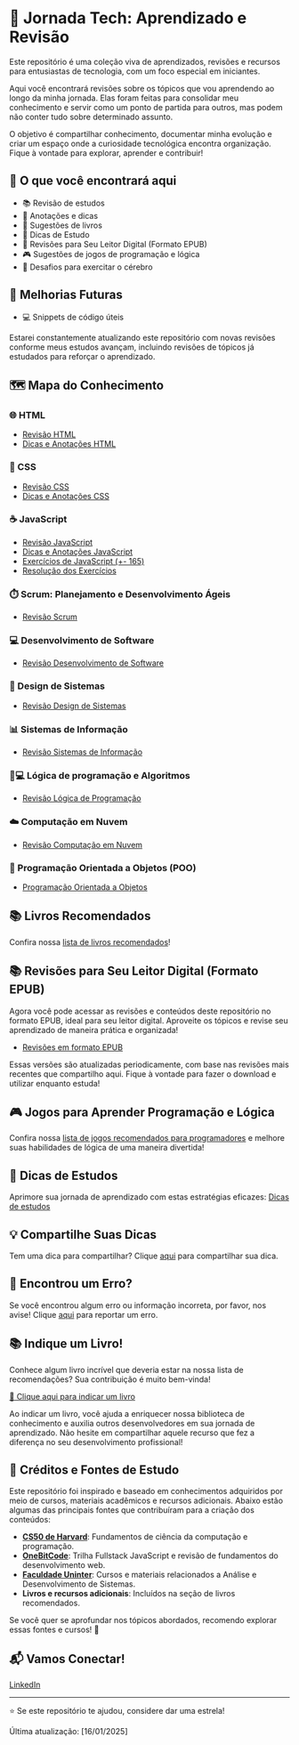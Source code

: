 # 🚀 Jornada Tech: Aprendizado e Revisão

Este repositório é uma coleção viva de aprendizados, revisões e recursos para entusiastas de tecnologia, com um foco especial em iniciantes.  

Aqui você encontrará revisões sobre os tópicos que vou aprendendo ao longo da minha jornada. Elas foram feitas para consolidar meu conhecimento e servir como um ponto de partida para outros, mas podem não conter tudo sobre determinado assunto.  

O objetivo é compartilhar conhecimento, documentar minha evolução e criar um espaço onde a curiosidade tecnológica encontra organização. Fique à vontade para explorar, aprender e contribuir!

## 🌟 O que você encontrará aqui

- 📚 Revisão de estudos
- 📝 Anotações e dicas
- 📖 Sugestões de livros
- 💭 Dicas de Estudo
- 📱 Revisões para Seu Leitor Digital (Formato EPUB)
- 🎮 Sugestões de jogos de programação e lógica
- 🧠 Desafios para exercitar o cérebro

## 🔮 Melhorias Futuras

- 💻 Snippets de código úteis

Estarei constantemente atualizando este repositório com novas revisões conforme meus estudos avançam, incluindo revisões de tópicos já estudados para reforçar o aprendizado.


## 🗺️ Mapa do Conhecimento

### 🌐 HTML
- [Revisão HTML](./html/revisao.md)
- [Dicas e Anotações HTML](./html/dicas.md)

### 🎨 CSS
- [Revisão CSS](./css/revisao.md)
- [Dicas e Anotações CSS](./css/dicas.md)

### ☕ JavaScript
- [Revisão JavaScript](./javascript/revisao.md)
- [Dicas e Anotações JavaScript](./javascript/dicas.md)
- [Exercícios de JavaScript (+- 165)](./javascript/exercicios.md)
- [Resolução dos Exercícios](./javascript/resolucao-exercicios.md)

### ⏱️ Scrum: Planejamento e Desenvolvimento Ágeis
- [Revisão Scrum](./scrum/revisao.md)

### 💻 Desenvolvimento de Software
- [Revisão Desenvolvimento de Software](./desenvolvimento-de-software/revisao.md)

### 📐 Design de Sistemas
- [Revisão Design de Sistemas](./design-de-sistemas/revisao.md)

### 📊 Sistemas de Informação
- [Revisão Sistemas de Informação](./sistemas-de-informacao/revisao.md)

### 🧠💻 Lógica de programação e Algoritmos
- [Revisão Lógica de Programação](./logica-de-programacao/revisao.md)

### ☁️ Computação em Nuvem
- [Revisão Computação em Nuvem](./computacao-em-nuvem/revisao.md)

### 🧩 Programação Orientada a Objetos (POO)
- [Programação Orientada a Objetos](./programacao-orientada-a-objetos/revisao.md)

## 📚 Livros Recomendados

Confira nossa [lista de livros recomendados](./livros-recomendados.md)!

## 📚 Revisões para Seu Leitor Digital (Formato EPUB)

Agora você pode acessar as revisões e conteúdos deste repositório no formato EPUB, ideal para seu leitor digital. Aproveite os tópicos e revise seu aprendizado de maneira prática e organizada!

- [Revisões em formato EPUB](./revisoes-epub)

Essas versões são atualizadas periodicamente, com base nas revisões mais recentes que compartilho aqui. Fique à vontade para fazer o download e utilizar enquanto estuda!


## 🎮 Jogos para Aprender Programação e Lógica

Confira nossa [lista de jogos recomendados para programadores](./jogos-programacao.md) e melhore suas habilidades de lógica de uma maneira divertida!


## 💭 Dicas de Estudos

Aprimore sua jornada de aprendizado com estas estratégias eficazes: [Dicas de estudos](./dicas-de-estudos/dicas-de-estudos.md)


## 💡 Compartilhe Suas Dicas

Tem uma dica para compartilhar? Clique [aqui](../../issues/new?assignees=&labels=dica&template=compartilhe-dica.md&title=%5BDICA%5D) para compartilhar sua dica.



## 🐞 Encontrou um Erro?

Se você encontrou algum erro ou informação incorreta, por favor, nos avise! Clique [aqui](../../issues/new?assignees=&labels=erro&template=reportar-erro.md&title=%5BERRO%5D) para reportar um erro.



## 📚 Indique um Livro!

Conhece algum livro incrível que deveria estar na nossa lista de recomendações? Sua contribuição é muito bem-vinda!

[🔗 Clique aqui para indicar um livro](../../issues/new?assignees=&labels=livro%2Crecomenda%C3%A7%C3%A3o&template=indicar-livro.md&title=%5BLIVRO%5D+)

Ao indicar um livro, você ajuda a enriquecer nossa biblioteca de conhecimento e auxilia outros desenvolvedores em sua jornada de aprendizado. Não hesite em compartilhar aquele recurso que fez a diferença no seu desenvolvimento profissional!

## 📌 Créditos e Fontes de Estudo  

Este repositório foi inspirado e baseado em conhecimentos adquiridos por meio de cursos, materiais acadêmicos e recursos adicionais. Abaixo estão algumas das principais fontes que contribuíram para a criação dos conteúdos:  

- **<a href="https://cs50.harvard.edu/" target="_blank">CS50 de Harvard</a>**: Fundamentos de ciência da computação e programação.  
- **<a href="https://comunidade.onebitcode.com/feed" target="_blank">OneBitCode</a>**: Trilha Fullstack JavaScript e revisão de fundamentos do desenvolvimento web.  
- **<a href="https://www.uninter.com/graduacao/a-distancia/tecnologia-em-analise-e-desenvolvimento-de-sistemas-2/?gad_source=1&gclid=CjwKCAiAp4O8BhAkEiwAqv2UqHr-mwaAgTiokfDVtsOmlYh3WYcM4Dnr6oY0JIAiM6qb10uti022QBoC2KkQAvD_BwE&gclsrc=aw.ds" target="_blank">Faculdade Uninter</a>**: Cursos e materiais relacionados a Análise e Desenvolvimento de Sistemas.  
- **Livros e recursos adicionais**: Incluídos na seção de livros recomendados.  
  

Se você quer se aprofundar nos tópicos abordados, recomendo explorar essas fontes e cursos! 🌟


## 📬 Vamos Conectar!

<a href="https://www.linkedin.com/in/auyber-genesini-moura-58b258144/" target="_blank">LinkedIn</a>


---

⭐ Se este repositório te ajudou, considere dar uma estrela!

Última atualização: [16/01/2025]
